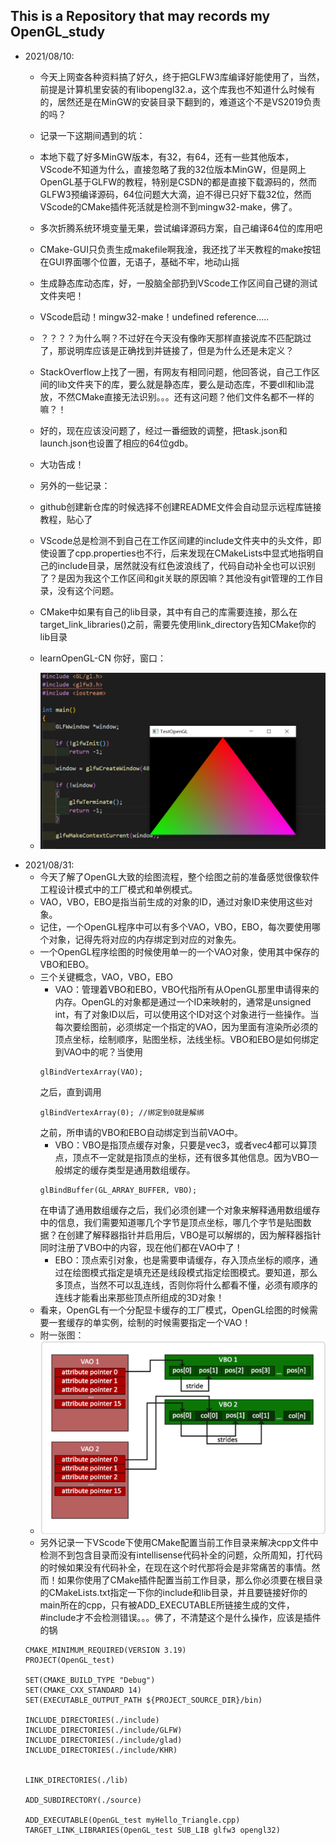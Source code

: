 ## This is a Repository that may records my OpenGL_study
* 2021/08/10:
	* 今天上网查各种资料搞了好久，终于把GLFW3库编译好能使用了，当然，前提是计算机里安装的有libopengl32.a，这个库我也不知道什么时候有的，居然还是在MinGW的安装目录下翻到的，难道这个不是VS2019负责的吗？
	* 记录一下这期间遇到的坑：
	* 本地下载了好多MinGW版本，有32，有64，还有一些其他版本，VScode不知道为什么，直接忽略了我的32位版本MinGW，但是网上OpenGL基于GLFW的教程，特别是CSDN的都是直接下载源码的，然而GLFW3预编译源码，64位问题大大滴，迫不得已只好下载32位，然而VScode的CMake插件死活就是检测不到mingw32-make，佛了。
	* 多次折腾系统环境变量无果，尝试编译源码方案，自己编译64位的库用吧
	* CMake-GUI只负责生成makefile啊我淦，我还找了半天教程的make按钮在GUI界面哪个位置，无语子，基础不牢，地动山摇
	* 生成静态库动态库，好，一股脑全部扔到VScode工作区间自己键的测试文件夹吧！
	* VScode启动！mingw32-make！undefined reference.....
	* ？？？？为什么啊？不过好在今天没有像昨天那样直接说库不匹配跳过了，那说明库应该是正确找到并链接了，但是为什么还是未定义？
	* StackOverflow上找了一圈，有网友有相同问题，他回答说，自己工作区间的lib文件夹下的库，要么就是静态库，要么是动态库，不要dll和lib混放，不然CMake直接无法识别。。。还有这问题？他们文件名都不一样的嘛？！
	* 好的，现在应该没问题了，经过一番细致的调整，把task.json和launch.json也设置了相应的64位gdb。
	* 大功告成！

    * 另外的一些记录：
    * github创建新仓库的时候选择不创建README文件会自动显示远程库链接教程，贴心了
    * VScode总是检测不到自己在工作区间建的include文件夹中的头文件，即使设置了cpp.properties也不行，后来发现在CMakeLists中显式地指明自己的include目录，居然就没有红色波浪线了，代码自动补全也可以识别了？是因为我这个工作区间和git关联的原因嘛？其他没有git管理的工作目录，没有这个问题。
    * CMake中如果有自己的lib目录，其中有自己的库需要连接，那么在target_link_libraries()之前，需要先使用link_directory告知CMake你的lib目录
    * learnOpenGL-CN 你好，窗口：
    * ![window](屏幕截图%202021-08-10%20152431.png)
* 2021/08/31:
    * 今天了解了OpenGL大致的绘图流程，整个绘图之前的准备感觉很像软件工程设计模式中的工厂模式和单例模式。
    * VAO，VBO，EBO是指当前生成的对象的ID，通过对象ID来使用这些对象。
    * 记住，一个OpenGL程序中可以有多个VAO，VBO，EBO，每次要使用哪个对象，记得先将对应的内存绑定到对应的对象先。
    * 一个OpenGL程序绘图的时候使用单一的一个VAO对象，使用其中保存的VBO和EBO。
    * 三个关键概念，VAO，VBO，EBO
        * VAO：管理着VBO和EBO，VBO代指所有从OpenGL那里申请得来的内存。OpenGL的对象都是通过一个ID来映射的，通常是unsigned int，有了对象ID以后，可以使用这个ID对这个对象进行一些操作。当每次要绘图前，必须绑定一个指定的VAO，因为里面有渲染所必须的顶点坐标，绘制顺序，贴图坐标，法线坐标。VBO和EBO是如何绑定到VAO中的呢？当使用
        ```
        glBindVertexArray(VAO);
        ```
        之后，直到调用
        ```
        glBindVertexArray(0); //绑定到0就是解绑
        ```
        之前，所申请的VBO和EBO自动绑定到当前VAO中。
        * VBO：VBO是指顶点缓存对象，只要是vec3，或者vec4都可以算顶点，顶点不一定就是指顶点的坐标，还有很多其他信息。因为VBO一般绑定的缓存类型是通用数组缓存。
        ```
        glBindBuffer(GL_ARRAY_BUFFER, VBO);
        ```
        在申请了通用数组缓存之后，我们必须创建一个对象来解释通用数组缓存中的信息，我们需要知道哪几个字节是顶点坐标，哪几个字节是贴图数据？在创建了解释器指针并启用后，VBO是可以解绑的，因为解释器指针同时注册了VBO中的内容，现在他们都在VAO中了！
        * EBO：顶点索引对象，也是需要申请缓存，存入顶点坐标的顺序，通过在绘图模式指定是填充还是线段模式指定绘图模式。要知道，那么多顶点，当然不可以乱连线，否则你将什么都看不懂，必须有顺序的连线才能看出来那些顶点所组成的3D对象！
    * 看来，OpenGL有一个分配显卡缓存的工厂模式，OpenGL绘图的时候需要一套缓存的单实例，绘制的时候需要指定一个VAO！
    * 附一张图：
    * ![window](屏幕截图%202021-08-31%20214230.png)
    * 另外记录一下VScode下使用CMake配置当前工作目录来解决cpp文件中检测不到包含目录而没有intellisense代码补全的问题，众所周知，打代码的时候如果没有代码补全，在现在这个时代那将会是非常痛苦的事情。然而！如果你使用了CMake插件配置当前工作目录，那么你必须要在根目录的CMakeLists.txt指定一下你的include和lib目录，并且要链接好你的main所在的cpp，只有被ADD_EXECUTABLE所链接生成的文件，#include才不会检测错误。。。佛了，不清楚这个是什么操作，应该是插件的锅
    ```
    CMAKE_MINIMUM_REQUIRED(VERSION 3.19)
    PROJECT(OpenGL_test)

    SET(CMAKE_BUILD_TYPE "Debug")
    SET(CMAKE_CXX_STANDARD 14)
    SET(EXECUTABLE_OUTPUT_PATH ${PROJECT_SOURCE_DIR}/bin)

    INCLUDE_DIRECTORIES(./include)
    INCLUDE_DIRECTORIES(./include/GLFW)
    INCLUDE_DIRECTORIES(./include/glad)
    INCLUDE_DIRECTORIES(./include/KHR)


    LINK_DIRECTORIES(./lib)

    ADD_SUBDIRECTORY(./source)

    ADD_EXECUTABLE(OpenGL_test myHello_Triangle.cpp)
    TARGET_LINK_LIBRARIES(OpenGL_test SUB_LIB glfw3 opengl32)
    ```